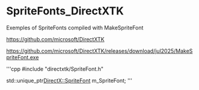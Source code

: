 # SpriteFonts_DirectXTK
Exemples of SpriteFonts compiled with MakeSpriteFont

https://github.com/microsoft/DirectXTK

https://github.com/microsoft/DirectXTK/releases/download/jul2025/MakeSpriteFont.exe


'''cpp
#include "directxtk/SpriteFont.h"

std::unique_ptr<DirectX::SpriteFont> m_SpriteFont;
'''
